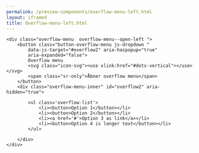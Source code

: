 ```yaml
--- 
permalink: /preview-components/overflow-menu-left.html
layout: iframed 
title: Overflow-menu-left.html
---
```

<div class="container pt-6 pl-8">

    <div class="overflow-menu  overflow-menu--open-left ">
        <button class="button-overflow-menu js-dropdown "
            data-js-target="#overflow2" aria-haspopup="true"
            aria-expanded="false">
            Overflow menu
            <svg class="icon-svg"><use xlink:href="#dots-vertical"></use></svg>
            <span class="sr-only">Åbner overflow menu</span>
        </button>
        <div class="overflow-menu-inner" id="overflow2" aria-hidden="true">

            <ul class='overflow-list'>
                <li><button>Option 1</button></li>
                <li><button>Option 2</button></li>
                <li><a href='#'>Option 3 as link</a></li>
                <li><button>Option 4 is longer text</button></li>
            </ul>

        </div>
    </div>

</div>